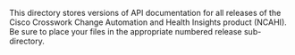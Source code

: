 This directory stores versions of API documentation for all releases of the Cisco Crosswork Change Automation and Health Insights product (NCAHI). Be sure to place your files in the appropriate numbered release sub-directory.
